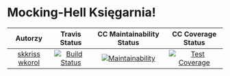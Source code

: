 # Mocking-Hell Księgarnia!
| Autorzy | Travis Status | CC Maintainability Status | CC Coverage Status |
:--:|:--:|:--:|:--:
| [skkriss](https://github.com/skkriss) [wkorol](https://github.com/wkorol) | [![Build Status](https://travis-ci.org/my-rspec/mocking-hell-ak_team.svg?branch=master)](https://travis-ci.org/my-rspec/mocking-hell-wos-tutaj) | [![Maintainability](https://api.codeclimate.com/v1/badges/8302b279ffca574e79f1/maintainability)]() | [![Test Coverage](https://api.codeclimate.com/v1/badges/8302b279ffca574e79f1/test_coverage)]() |
